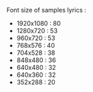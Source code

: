Font size of samples lyrics :
- 1920x1080 : 80
- 1280x720 : 53
- 960x720 : 53
- 768x576 : 40
- 704x528 : 38
- 848x480 : 36
- 640x480 : 32
- 640x360 : 32
- 352x288 : 20